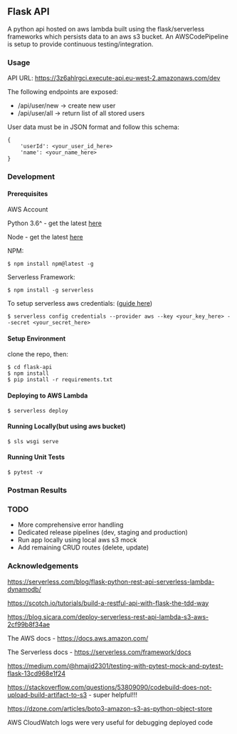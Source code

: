 ## Flask API

A python api hosted on aws lambda built using the flask/serverless frameworks which persists data to an aws s3 bucket.
An AWSCodePipeline is setup to provide continuous testing/integration.

### Usage

API URL: https://3z6ahlrgci.execute-api.eu-west-2.amazonaws.com/dev

The following endpoints are exposed:
* /api/user/new -> create new user
* /api/user/all -> return list of all stored users

User data must be in JSON format and follow this schema:
```
{
    'userId': <your_user_id_here>
    'name': <your_name_here>
}
```

### Development

#### Prerequisites

AWS Account

Python 3.6^ - get the latest [here](https://www.python.org/downloads/)

Node - get the latest [here](https://nodejs.org/en/download/)

NPM:
```
$ npm install npm@latest -g
```

Serverless Framework:
```
$ npm install -g serverless
```

To setup serverless aws credentials: ([guide here](https://serverless.com/framework/docs/providers/aws/guide/credentials/))
```
$ serverless config credentials --provider aws --key <your_key_here> --secret <your_secret_here>
```

#### Setup Environment
clone the repo, then:
```
$ cd flask-api
$ npm install
$ pip install -r requirements.txt

```

#### Deploying to AWS Lambda
```
$ serverless deploy
```

#### Running Locally(but using aws bucket)
```
$ sls wsgi serve
```

#### Running Unit Tests
```
$ pytest -v
```

### Postman Results

### TODO
* More comprehensive error handling
* Dedicated release pipelines (dev, staging and production)
* Run app locally using local aws s3 mock
* Add remaining CRUD routes (delete, update)

### Acknowledgements

https://serverless.com/blog/flask-python-rest-api-serverless-lambda-dynamodb/

https://scotch.io/tutorials/build-a-restful-api-with-flask-the-tdd-way

https://blog.sicara.com/deploy-serverless-rest-api-lambda-s3-aws-2cf99b8f34ae

The AWS docs - https://docs.aws.amazon.com/

The Serverless docs - https://serverless.com/framework/docs

https://medium.com/@hmajid2301/testing-with-pytest-mock-and-pytest-flask-13cd968e1f24

https://stackoverflow.com/questions/53809090/codebuild-does-not-upload-build-artifact-to-s3 - super helpful!!!

https://dzone.com/articles/boto3-amazon-s3-as-python-object-store

AWS CloudWatch logs were very useful for debugging deployed code